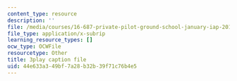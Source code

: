 ```yaml
---
content_type: resource
description: ''
file: /media/courses/16-687-private-pilot-ground-school-january-iap-2019/44e633a349bf7a28b32b39f71c76b4e5_6oZL2c3tgps.srt
file_type: application/x-subrip
learning_resource_types: []
ocw_type: OCWFile
resourcetype: Other
title: 3play caption file
uid: 44e633a3-49bf-7a28-b32b-39f71c76b4e5
---
```

